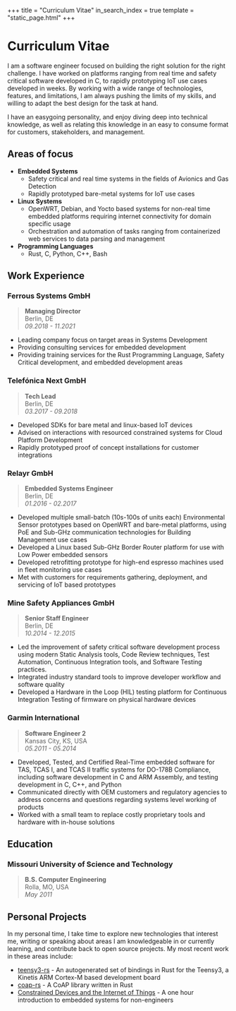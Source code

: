 +++
title = "Curriculum Vitae"
in_search_index = true
template = "static_page.html"
+++

# Curriculum Vitae

I am a software engineer focused on building the right solution for the right challenge. I have worked on platforms ranging from real time and safety critical software developed in C, to rapidly prototyping IoT use cases developed in weeks. By working with a wide range of technologies, features, and limitations, I am always pushing the limits of my skills, and willing to adapt the best design for the task at hand.

I have an easygoing personality, and enjoy diving deep into technical knowledge, as well as relating this knowledge in an easy to consume format for customers, stakeholders, and management.

## **Areas of focus**

* **Embedded Systems**
    * Safety critical and real time systems in the fields of Avionics and Gas Detection
    * Rapidly prototyped bare-metal systems for IoT use cases
* **Linux Systems**
    * OpenWRT, Debian, and Yocto based systems for non-real time embedded platforms requiring internet connectivity for domain specific usage
    * Orchestration and automation of tasks ranging from containerized web services to data parsing and management
* **Programming Languages**
    * Rust, C, Python, C++, Bash

## **Work Experience**

### Ferrous Systems GmbH

> **Managing Director**
> <br>Berlin, DE
> <br>*09.2018 - 11.2021*

* Leading company focus on target areas in Systems Development
* Providing consulting services for embedded development
* Providing training services for the Rust Programming Language, Safety Critical development, and embedded development areas

### Telefónica Next GmbH

> **Tech Lead**
> <br>Berlin, DE
> <br>*03.2017 - 09.2018*

* Developed SDKs for bare metal and linux-based IoT devices
* Advised on interactions with resourced constrained systems for Cloud Platform Development
* Rapidly prototyped proof of concept installations for customer integrations

### Relayr GmbH

> **Embedded Systems Engineer**
> <br>Berlin, DE
> <br>*01.2016 - 02.2017*

* Developed multiple small-batch (10s-100s of units each) Environmental Sensor prototypes based on OpenWRT and bare-metal platforms, using PoE and Sub-GHz communication technologies for Building Management use cases
* Developed a Linux based Sub-GHz Border Router platform for use with Low Power embedded sensors
* Developed retrofitting prototype for high-end espresso machines used in fleet monitoring use cases
* Met with customers for requirements gathering, deployment, and servicing of IoT based prototypes

### Mine Safety Appliances GmbH
> **Senior Staff Engineer**
> <br>Berlin, DE
> <br>*10.2014 - 12.2015*

* Led the improvement of safety critical software development process using modern Static Analysis tools, Code Review techniques, Test Automation, Continuous Integration tools, and Software Testing practices.
* Integrated industry standard tools to improve developer workflow and software quality
* Developed a Hardware in the Loop (HIL) testing platform for Continuous Integration Testing of firmware on physical hardware devices

### Garmin International

> **Software Engineer 2**
> <br>Kansas City, KS, USA
> <br>*05.2011 - 05.2014*

* Developed, Tested, and Certified Real-Time embedded software for TAS, TCAS I, and TCAS II traffic systems for DO-178B Compliance, including software development in C and ARM Assembly, and testing development in C, C++, and Python
* Communicated directly with OEM customers and regulatory agencies to address concerns and questions regarding systems level working of products
* Worked with a small team to replace costly proprietary tools and hardware with in-house solutions

## **Education**

### Missouri University of Science and Technology

> **B.S. Computer Engineering**
> <br>Rolla, MO, USA
> <br>*May 2011*

## **Personal Projects**

In my personal time, I take time to explore new technologies that interest me, writing or speaking about areas I am knowledgeable in or currently learning, and contribute back to open source projects. My most recent work in these areas include:

* [teensy3-rs](https://github.com/jamesmunns/teensy3-rs) - An autogenerated set of bindings in Rust for the Teensy3, a Kinetis ARM Cortex-M based development board
* [coap-rs](https://github.com/Covertness/coap-rs) - A CoAP library written in Rust
* [Constrained Devices and the Internet of Things](https://www.meetup.com/IoT-Innovation-Lab/events/234755538/) - A one hour introduction to embedded systems for non-engineers
